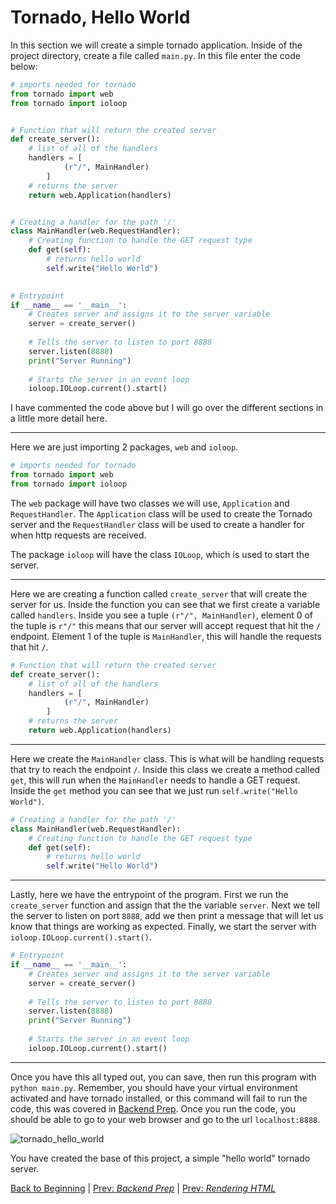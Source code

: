 # Tornado, Hello World  

In this section we will create a simple tornado application. Inside of the project directory, create a file called `main.py`. In this file enter the code below:  

``` python
# imports needed for tornado
from tornado import web
from tornado import ioloop


# Function that will return the created server
def create_server():
    # list of all of the handlers
    handlers = [
            (r"/", MainHandler)
        ]
    # returns the server
    return web.Application(handlers)


# Creating a handler for the path '/'
class MainHandler(web.RequestHandler):
    # Creating function to handle the GET request type
    def get(self):
        # returns hello world
        self.write("Hello World")
        

# Entrypoint
if __name__ == '__main__':
    # Creates server and assigns it to the server variable 
    server = create_server()
    
    # Tells the server to listen to port 8888
    server.listen(8888)
    print("Server Running")
    
    # Starts the server in an event loop
    ioloop.IOLoop.current().start()
```  

I have commented the code above but I will go over the different sections in a little more detail here.  

<hr>

Here we are just importing 2 packages, `web` and `ioloop`.  

``` python
# imports needed for tornado
from tornado import web
from tornado import ioloop
```  

The `web` package will have two classes we will use, `Application` and `RequestHandler`. The `Application` class will be used to create the Tornado server and the `RequestHandler` class will be used to create a handler for when http requests are received.  

The package `ioloop` will have the class `IOLoop`, which is used to start the server.  

<hr>

Here we are creating a function called `create_server` that will create the server for us. Inside the function you can see that we first create a variable called `handlers`. Inside you see a tuple `(r"/", MainHandler)`, element 0 of the tuple is `r"/"` this means that our server will accept request that hit the `/` endpoint. Element 1 of the tuple is `MainHandler`, this will handle the requests that hit `/`.  

``` python
# Function that will return the created server
def create_server():
    # list of all of the handlers
    handlers = [
            (r"/", MainHandler)
        ]
    # returns the server
    return web.Application(handlers)
```  

<hr>

Here we create the `MainHandler` class. This is what will be handling requests that try to reach the endpoint `/`. Inside this class we create a method called `get`, this will run when the `MainHandler` needs to handle a GET request. Inside the `get` method you can see that we just run `self.write("Hello World")`.  

``` python
# Creating a handler for the path '/'
class MainHandler(web.RequestHandler):
    # Creating function to handle the GET request type
    def get(self):
        # returns hello world
        self.write("Hello World")
```  

<hr>

Lastly, here we have the entrypoint of the program. First we run the `create_server` function and assign that the the variable `server`. Next we tell the server to listen on port `8888`, add we then print a message that will let us know that things are working as expected. Finally, we start the server with `ioloop.IOLoop.current().start()`.  

``` python
# Entrypoint
if __name__ == '__main__':
    # Creates server and assigns it to the server variable 
    server = create_server()
    
    # Tells the server to listen to port 8888
    server.listen(8888)
    print("Server Running")
    
    # Starts the server in an event loop
    ioloop.IOLoop.current().start()
```  

<hr>

Once you have this all typed out, you can save, then run this program with `python main.py`. Remember, you should have your virtual environment activated and have tornado installed, or this command will fail to run the code, this was covered in [Backend Prep](/docs/markdown/backend_prep.md). Once you run the code, you should be able to go to your web browser and go to the url `localhost:8888`.  

![tornado_hello_world](https://user-images.githubusercontent.com/75044812/160307457-39682924-c5b0-42f7-8f21-7225afaf2241.png)  

You have created the base of this project, a simple "hello world" tornado server.  

[Back to Beginning](/README.md) | [Prev: *Backend Prep*](/docs/markdown/backend_prep.md) | [Prev: *Rendering HTML*](/docs/markdown/rendering_html.md)